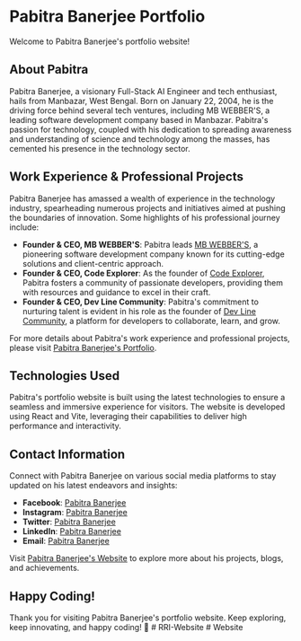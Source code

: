 # Pabitra Banerjee Portfolio

Welcome to Pabitra Banerjee's portfolio website!

## About Pabitra

Pabitra Banerjee, a visionary Full-Stack AI Engineer and tech enthusiast, hails from Manbazar, West Bengal. Born on January 22, 2004, he is the driving force behind several tech ventures, including MB WEBBER'S, a leading software development company based in Manbazar. Pabitra's passion for technology, coupled with his dedication to spreading awareness and understanding of science and technology among the masses, has cemented his presence in the technology sector.

## Work Experience & Professional Projects

Pabitra Banerjee has amassed a wealth of experience in the technology industry, spearheading numerous projects and initiatives aimed at pushing the boundaries of innovation. Some highlights of his professional journey include:

- **Founder & CEO, MB WEBBER'S**: Pabitra leads [MB WEBBER'S](https://mbwebbers.tech), a pioneering software development company known for its cutting-edge solutions and client-centric approach.
- **Founder & CEO, Code Explorer**: As the founder of [Code Explorer](https://explorecode.live), Pabitra fosters a community of passionate developers, providing them with resources and guidance to excel in their craft.
- **Founder & CEO, Dev Line Community**: Pabitra's commitment to nurturing talent is evident in his role as the founder of [Dev Line Community](https://devlinecommunity.wixsite.com/dev-line-community), a platform for developers to collaborate, learn, and grow.

For more details about Pabitra's work experience and professional projects, please visit [Pabitra Banerjee's Portfolio](https://pabitrabanerjee.me).

## Technologies Used

Pabitra's portfolio website is built using the latest technologies to ensure a seamless and immersive experience for visitors. The website is developed using React and Vite, leveraging their capabilities to deliver high performance and interactivity.

## Contact Information

Connect with Pabitra Banerjee on various social media platforms to stay updated on his latest endeavors and insights:

- **Facebook**: [Pabitra Banerjee](https://www.facebook.com/Journalist.Pabitra.Banerjee)
- **Instagram**: [Pabitra Banerjee](https://www.instagram.com/coderpabitra)
- **Twitter**: [Pabitra Banerjee](https://twitter.com/FossilianBhed)
- **LinkedIn**: [Pabitra Banerjee](https://www.linkedin.com/in/pabitra-banerjee)
- **Email**: [Pabitra Banerjee](mailto:pabitra.banerjee@exploredcode.live)

Visit [Pabitra Banerjee's Website](https://sde-pabitra-banerjee.explorecode.live) to explore more about his projects, blogs, and achievements.

## Happy Coding!

Thank you for visiting Pabitra Banerjee's portfolio website. Keep exploring, keep innovating, and happy coding! 🚀
#   R R I - W e b s i t e  
 #   W e b s i t e  
 